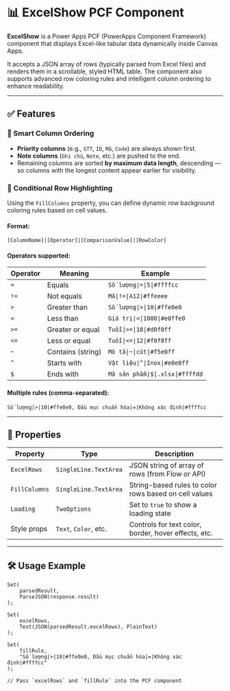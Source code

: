 # 📊 ExcelShow PCF Component

**ExcelShow** is a Power Apps PCF (PowerApps Component Framework) component that displays Excel-like tabular data dynamically inside Canvas Apps.

It accepts a JSON array of rows (typically parsed from Excel files) and renders them in a scrollable, styled HTML table. The component also supports advanced row coloring rules and intelligent column ordering to enhance readability.

---

## ✅ Features

### 🔢 Smart Column Ordering

- **Priority columns** (e.g., `STT`, `ID`, `Mã`, `Code`) are always shown first.
- **Note columns** (`Ghi chú`, `Note`, etc.) are pushed to the end.
- Remaining columns are sorted **by maximum data length**, descending — so columns with the longest content appear earlier for visibility.

### 🎨 Conditional Row Highlighting

Using the `FillColumns` property, you can define dynamic row background coloring rules based on cell values.

#### Format:
`[ColumnName]|[Operator]|[ComparisonValue]|[RowColor]`

#### Operators supported:
| Operator | Meaning            | Example                           |
|----------|--------------------|-----------------------------------|
| `=`      | Equals             | `Số lượng\|=\|5\|#ffffcc`             |
| `!=`     | Not equals         | `Mã\|!=\|A12\|#ffeeee`               |
| `>`      | Greater than       | `Số lượng\|>\|10\|#ffe0e0`           |
| `<`      | Less than          | `Giá trị\|<\|1000\|#e0ffe0`          |
| `>=`     | Greater or equal   | `Tuổi\|>=\|18\|#d0f0ff`              |
| `<=`     | Less or equal      | `Tuổi\|<=\|12\|#f0f8ff`              |
| `~`      | Contains (string)  | `Mô tả\|~\|cút\|#f5e0ff`             |
| `^`      | Starts with        | `Vật liệu\|^\|Inox\|#e0e0ff`         |
| `$`      | Ends with          | `Mã sản phẩm\|$\|.xlsx\|#ffffdd`     |

#### Multiple rules (comma-separated):

`Số lượng|>|10|#ffe0e0, Đầu mục chuẩn hóa|=|Không xác định|#ffffcc`

---

## 🧩 Properties

| Property       | Type      | Description                                             |
|----------------|-----------|---------------------------------------------------------|
| `ExcelRows`    | `SingleLine.TextArea` | JSON string of array of rows (from Flow or API)         |
| `FillColumns`  | `SingleLine.TextArea` | String-based rules to color rows based on cell values   |
| `Loading`      | `TwoOptions`         | Set to `true` to show a loading state                    |
| Style props    | `Text`, `Color`, etc. | Controls for text color, border, hover effects, etc.     |

---

## 🛠 Usage Example

```powerfx
Set(
    parsedResult,
    ParseJSON(response.result)
);

Set(
    excelRows,
    Text(JSON(parsedResult.excelRows), PlainText)
);

Set(
    fillRule,
    "Số lượng|>|10|#ffe0e0, Đầu mục chuẩn hóa|=|Không xác định|#ffffcc"
);

// Pass `excelRows` and `fillRule` into the PCF component